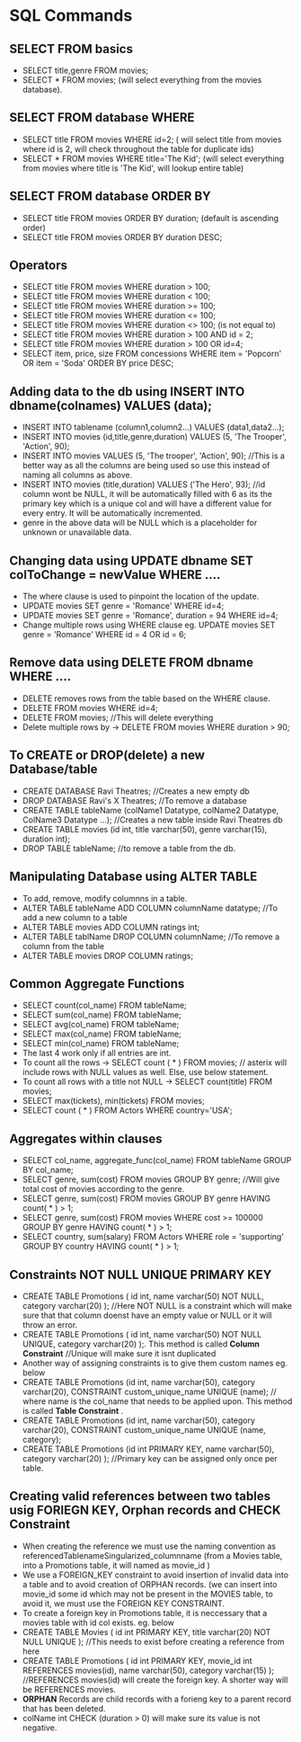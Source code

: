 # SQL Commands

## SELECT FROM basics

* SELECT title,genre FROM movies;
* SELECT * FROM movies; (will select everything from the movies database).

## SELECT FROM database WHERE

* SELECT title FROM movies WHERE id=2; ( will select title from movies where id is 2, will check throughout the table for duplicate ids)
* SELECT * FROM movies WHERE title='The Kid'; (will select everything from movies where title is 'The Kid', will lookup entire table)

## SELECT FROM database ORDER BY

* SELECT title FROM movies ORDER BY duration; (default is ascending order)
* SELECT title FROM movies ORDER BY duration DESC;

## Operators

* SELECT title FROM movies WHERE duration > 100;
* SELECT title FROM movies WHERE duration < 100;
* SELECT title FROM movies WHERE duration >= 100;
* SELECT title FROM movies WHERE duration <= 100;
* SELECT title FROM movies WHERE duration <> 100; (is not equal to)
* SELECT title FROM movies WHERE duration > 100 AND id = 2;
* SELECT title FROM movies WHERE duration > 100 OR id=4;
* SELECT item, price, size FROM concessions WHERE item = 'Popcorn' OR item = 'Soda' ORDER BY price DESC;

## Adding data to the db using INSERT INTO dbname(colnames) VALUES (data);

* INSERT INTO tablename (column1,column2...) VALUES (data1,data2...);
* INSERT INTO movies (id,title,genre,duration) VALUES (5, 'The Trooper', 'Action', 90);
* INSERT INTO movies VALUES (5, 'The trooper', 'Action', 90); //This is a better way as all the columns are being used so use this instead of naming all columns as above.
* INSERT INTO movies (title,duration) VALUES ('The Hero', 93); //id column wont be NULL, it will be automatically filled with 6 as its the primary key which is a unique col and will have a different value for every entry. It will be automatically incremented.
* genre in the above data will be NULL which is a placeholder for unknown or unavailable data.

## Changing data using UPDATE dbname SET colToChange = newValue WHERE ....

* The where clause is used to pinpoint the location of the update.
* UPDATE movies SET genre = 'Romance' WHERE id=4;
* UPDATE movies SET genre = 'Romance', duration = 94 WHERE id=4;
* Change multiple rows using WHERE clause eg. UPDATE movies SET genre = 'Romance' WHERE id = 4 OR id = 6;

## Remove data using DELETE FROM dbname WHERE ....

* DELETE removes rows from the table based on the WHERE clause.
* DELETE FROM movies WHERE id=4;
* DELETE FROM movies; //This will delete everything
* Delete multiple rows by -> DELETE FROM movies WHERE duration > 90;

## To CREATE or DROP(delete) a new Database/table

* CREATE DATABASE Ravi Theatres; //Creates a new empty db
* DROP DATABASE Ravi's X Theatres; //To remove a database
* CREATE TABLE tableName (colName1 Datatype, colName2 Datatype, ColName3 Datatype ...); //Creates a new table inside Ravi Theatres db
* CREATE TABLE movies (id int, title varchar(50), genre varchar(15), duration int);
* DROP TABLE tableName; //to remove a table from the db.

## Manipulating Database using ALTER TABLE

* To add, remove, modify columnns in a table.
* ALTER TABLE tableName ADD COLUMN columnName datatype; //To add a new column to a table
* ALTER TABLE movies ADD COLUMN ratings int; 
* ALTER TABLE tablName DROP COLUMN columnName; //To remove a column from the table
* ALTER TABLE movies DROP COLUMN ratings;


## Common Aggregate Functions

* SELECT count(col_name) FROM tableName;
* SELECT sum(col_name) FROM tableName;
* SELECT avg(col_name) FROM tableName;
* SELECT max(col_name) FROM tableName;
* SELECT min(col_name) FROM tableName;
* The last 4 work only if all entries are int.
* To count all the rows -> SELECT count ( * ) FROM movies; // asterix will include rows with NULL values as well. Else, use below statement.
* To count all rows with a title not NULL -> SELECT count(title) FROM movies;
* SELECT max(tickets), min(tickets) FROM movies;
* SELECT count ( * ) FROM Actors WHERE country='USA'; 

## Aggregates within clauses

* SELECT col_name, aggregate_func(col_name) FROM tableName GROUP BY col_name;
* SELECT genre, sum(cost) FROM movies GROUP BY genre; //Will give total cost of movies according to the genre.
* SELECT genre, sum(cost) FROM movies GROUP BY genre HAVING count( * ) > 1;
* SELECT genre, sum(cost) FROM movies WHERE cost >= 100000 GROUP BY genre HAVING count( * ) > 1;
* SELECT country, sum(salary) FROM Actors WHERE role = 'supporting' GROUP BY country HAVING count( * ) > 1; 

## Constraints NOT NULL UNIQUE PRIMARY KEY

* CREATE TABLE Promotions ( id int, name varchar(50) NOT NULL, category varchar(20) ); //Here NOT NULL is a constraint which will make sure that that column doenst have an empty value or NULL or it will throw an error.
* CREATE TABLE Promotions ( id int, name varchar(50) NOT NULL UNIQUE, category varchar(20) );. This method is called **Column Constraint** //Unique will make sure it isnt duplicated
* Another way of assigning constraints is to give them custom names eg. below
* CREATE TABLE Promotions (id int, name varchar(50), category varchar(20), CONSTRAINT custom_unique_name UNIQUE (name); // where name is the col_name that needs to be applied upon. This method is called **Table Constraint** .
* CREATE TABLE Promotions (id int, name varchar(50), category varchar(20), CONSTRAINT custom_unique_name UNIQUE (name, category);
* CREATE TABLE Promotions (id int PRIMARY KEY, name varchar(50), category varchar(20) ); //Primary key can be assigned only once per table.

## Creating valid references between two tables usig FORIEGN KEY, Orphan records and CHECK Constraint

* When creating the reference we must use the naming convention as referencedTablenameSingularized_columnname (from a Movies table, into a Promotions table, it will named as movie_id )
* We use a FOREIGN_KEY constraint to avoid insertion of invalid data into a table and to avoid creation of ORPHAN records. (we can insert into movie_id some id which may not be present in the MOVIES table, to avoid it, we must use the FOREIGN KEY CONSTRAINT.
* To create a foreign key in Promotions table, it is neccessary that a movies table with id col exists. eg. below
* CREATE TABLE Movies ( id int PRIMARY KEY, title varchar(20) NOT NULL UNIQUE ); //This needs to exist before creating a reference from here
* CREATE TABLE Promotions ( id int PRIMARY KEY, movie_id int REFERENCES movies(id), name varchar(50), category varchar(15) ); //REFERENCES movies(id) will create the foreign key. A shorter way will be REFERENCES movies.
* **ORPHAN** Records are child records with a forieng key to a parent record that has been deleted.
* colName int CHECK (duration > 0) will make sure its value is not negative.
